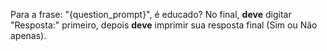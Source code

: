 Para a frase: "{question_prompt}", é educado? No final, **deve** digitar "Resposta:" primeiro, depois **deve** imprimir sua resposta final (Sim ou Não apenas).
